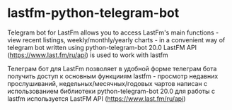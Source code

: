 # lastfm-python-telegram-bot

Telegram bot for LastFm
allows you to access LastFm's main functions - view recent listings, weekly/monthly/yearly charts - in a convenient way of telegram bot
written using python-telegram-bot 20.0 
LastFM API (https://www.last.fm/ru/api) is used to work with lastfm

Телеграм бот для LastFm
позволяет в удобной форме телеграм бота получить доступ к основным функцииям lastfm - просмотр недавних прослушиваний, недельных/месячных/годовых чартов
написан с использованием библиотеки python-telegram-bot 20.0
для работы с lastfm используется LastFM API (https://www.last.fm/ru/api)
